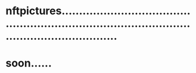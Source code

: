 # nftpictures..........................................................................................................................
# soon......
